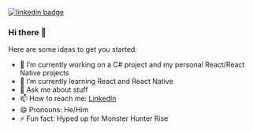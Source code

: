 [![linkedin badge](https://img.shields.io/badge/Sean_Quijote-blue?style=flat-square&logo=linkedin)](https://www.linkedin.com/in/seanquijote/)

### Hi there 👋

Here are some ideas to get you started:

- 🔭 I’m currently working on a C# project and my personal React/React Native projects
- 🌱 I’m currently learning React and React Native
- 💬 Ask me about stuff
- 📫 How to reach me: [LinkedIn](https://www.linkedin.com/in/seanquijote/)
- 😄 Pronouns: He/Him
- ⚡ Fun fact: Hyped up for Monster Hunter Rise

